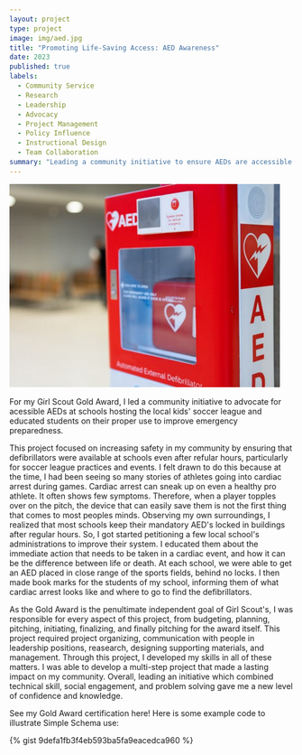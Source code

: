 ```yaml
---
layout: project
type: project
image: img/aed.jpg
title: "Promoting Life-Saving Access: AED Awareness"
date: 2023
published: true
labels:
  - Community Service
  - Research
  - Leadership
  - Advocacy
  - Project Management
  - Policy Influence
  - Instructional Design
  - Team Collaboration
summary: "Leading a community initiative to ensure AEDs are accessible for after school programs."
---
```


<div class="text-center p-4">
<img class="img-fluid" src="../img/aed.jpg">
</div>

For my Girl Scout Gold Award, I led a community initiative to advocate for acessible AEDs at schools hosting the local kids' soccer league and educated students on their proper use to improve emergency preparedness. 

This project focused on increasing safety in my community by ensuring that defibrillators were available at schools even after refular hours, particularly for soccer league practices and events. I felt drawn to do this because at the time, I had been seeing so many stories of athletes going into cardiac arrest during games. Cardiac arrest can sneak up on even a healthy pro athlete. It often shows few symptoms. Therefore, when a player topples over on the pitch, the device that can easily save them is not the first thing that comes to most peoples minds. Observing my own surroundings, I realized that most schools keep their mandatory AED's locked in buildings after regular hours. So, I got started petitioning a few local school's administrations to improve their system. I educated them about the immediate action that needs to be taken in a cardiac event, and how it can be the difference between life or death. At each school, we were able to get an AED placed in close range of the sports fields, behind no locks. I then made book marks for the students of my school, informing them of what cardiac arrest looks like and where to go to find the defibrillators.

As the Gold Award is the penultimate independent goal of Girl Scout's, I was responsible for every aspect of this project, from budgeting, planning, pitching, initiating, finalizing, and finally pitching for the award itself. This project required project organizing, communication with people in leadership positions, reasearch, designing supporting materials, and management. Through this project, I developed my skills in all of these matters. I was able to develop a multi-step project that made a lasting impact on my community. Overall, leading an initiative which combined technical skill, social engagement, and problem solving gave me a new level of confidence and knowledge. 

See my Gold Award certification here!
Here is some example code to illustrate Simple Schema use:

{% gist 9defa1fb3f4eb593ba5fa9eacedca960 %}
 
